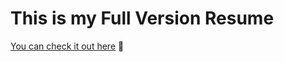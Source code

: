 # This is my Full Version Resume

[You can check it out here](https://andreaintech.github.io/resume/) 👾

